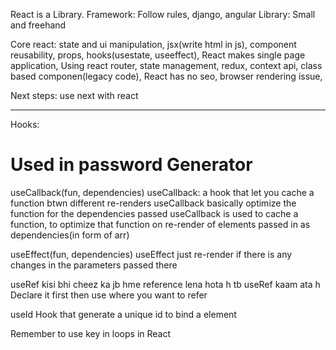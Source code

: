 React is a Library.
Framework: Follow rules, django, angular
Library: Small and freehand

Core react: state and ui manipulation, jsx(write html in js), component reusability, props, hooks(usestate, useeffect),
React makes single page application,
Using react router, state management, redux, context api, class based componen(legacy code),
React has no seo, browser rendering issue,

Next steps: use next with react

---

Hooks:

# Used in password Generator

useCallback(fun, dependencies)
useCallback: a hook that let you cache a function btwn different re-renders
useCallback basically optimize the function for the dependencies passed
useCallback is used to cache a function, to optimize that function on re-render of elements passed in as dependencies(in form of arr)

useEffect(fun, dependencies)
useEffect just re-render if there is any changes in the parameters passed there

useRef
kisi bhi cheez ka jb hme reference lena hota h tb useRef kaam ata h
Declare it first then use where you want to refer

useId
Hook that generate a unique id to bind a element

Remember to use key in loops in React
